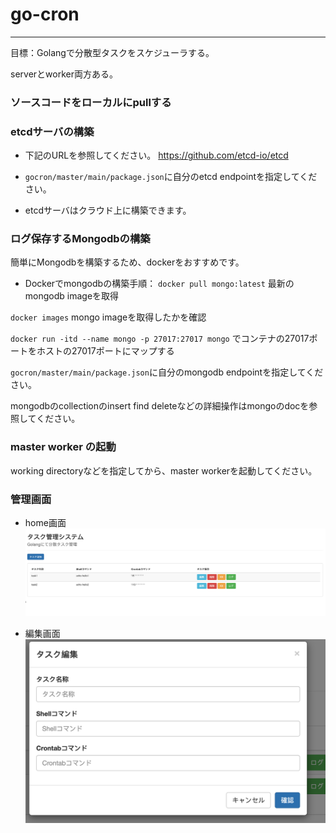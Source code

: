 # go-cron
---
目標：Golangで分散型タスクをスケジューラする。

serverとworker両方ある。

### ソースコードをローカルにpullする

### etcdサーバの構築
- 下記のURLを参照してください。
https://github.com/etcd-io/etcd

- `gocron/master/main/package.json`に自分のetcd endpointを指定してください。

- etcdサーバはクラウド上に構築できます。

### ログ保存するMongodbの構築
簡単にMongodbを構築するため、dockerをおすすめです。

- Dockerでmongodbの構築手順：
`docker pull mongo:latest` 最新のmongodb imageを取得

`docker images` mongo imageを取得したかを確認

`docker run -itd --name mongo -p 27017:27017 mongo` でコンテナの27017ポートをホストの27017ポートにマップする

`gocron/master/main/package.json`に自分のmongodb endpointを指定してください。
 
 mongodbのcollectionのinsert find deleteなどの詳細操作はmongoのdocを参照してください。
 
### master worker の起動
working directoryなどを指定してから、master workerを起動してください。

### 管理画面
- home画面
![home](https://github.com/baikourin/go-cron/blob/master/src/github.com/gocron/master/main/webroot/static/home.png?raw=true)


- 編集画面
![edit](https://github.com/baikourin/go-cron/blob/master/src/github.com/gocron/master/main/webroot/static/edit.png?raw=true)
